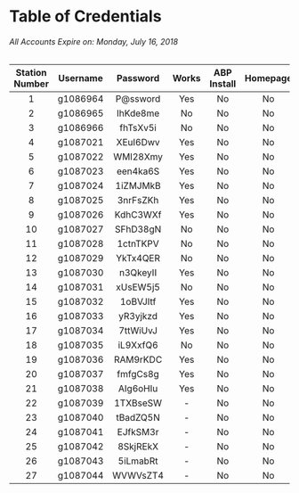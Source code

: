 # Table of Credentials
###### _All Accounts Expire on: Monday, July 16, 2018_
Station Number|Username|Password|Works|ABP Install|Homepage
:-:|:-:|:-:|:-:|:-:|:-:
1|g1086964|P@ssword|Yes|No|No
2|g1086965|IhKde8me|No|No|No
3|g1086966|fhTsXv5i|No|No|No
4|g1087021|XEuI6Dwv|Yes|No|No
5|g1087022|WMI28Xmy|Yes|No|No
6|g1087023|een4ka6S|Yes|No|No
7|g1087024|1iZMJMkB|Yes|No|No
8|g1087025|3nrFsZKh|Yes|No|No
9|g1087026|KdhC3WXf|Yes|No|No
10|g1087027|SFhD38gN|No|No|No
11|g1087028|1ctnTKPV|No|No|No
12|g1087029|YkTx4QER|No|No|No
13|g1087030|n3QkeyII|Yes|No|No
14|g1087031|xUsEW5j5|No|No|No
15|g1087032|1oBVJItf|Yes|No|No
16|g1087033|yR3yjkzd|Yes|No|No
17|g1087034|7ttWiUvJ|Yes|No|No
18|g1087035|iL9XxfQ6|No|No|No
19|g1087036|RAM9rKDC|Yes|No|No
20|g1087037|fmfgCs8g|Yes|No|No
21|g1087038|AIg6oHIu|Yes|No|No
22|g1087039|1TXBseSW|-|No|No
23|g1087040|tBadZQ5N|-|No|No
24|g1087041|EJfkSM3r|-|No|No
25|g1087042|8SkjREkX|-|No|No
26|g1087043|5iLmabRt|-|No|No
27|g1087044|WVWVsZT4|-|No|No
